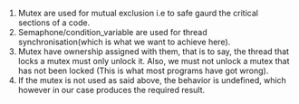 1. Mutex are used for mutual exclusion i.e to safe gaurd the critical sections of a code.
2. Semaphone/condition_variable are used for thread synchronisation(which is what we want to achieve here).
3. Mutex have ownership assigned with them, that is to say, the thread that locks a mutex must only unlock it. Also, we must not unlock a mutex that has not been locked (This 
   is what most programs have got wrong).
4. If the mutex is not used as said above, the behavior is undefined, which however in our case produces the required result.
